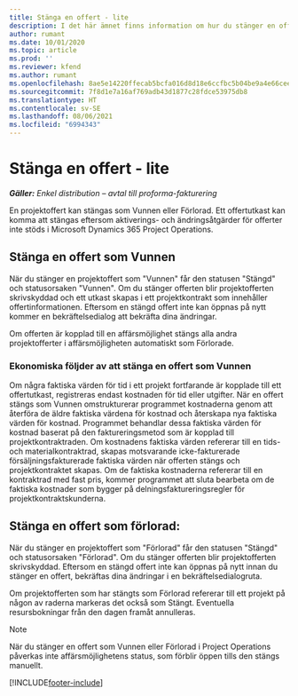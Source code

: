 ```yaml
---
title: Stänga en offert - lite
description: I det här ämnet finns information om hur du stänger en offert i Project Operations.
author: rumant
ms.date: 10/01/2020
ms.topic: article
ms.prod: ''
ms.reviewer: kfend
ms.author: rumant
ms.openlocfilehash: 8ae5e14220ffecab5bcfa016d8d18e6ccfbc5b04be9a4e66cee26f8885125d31
ms.sourcegitcommit: 7f8d1e7a16af769adb43d1877c28fdce53975db8
ms.translationtype: HT
ms.contentlocale: sv-SE
ms.lasthandoff: 08/06/2021
ms.locfileid: "6994343"
---
```

# <a name="close-a-quote---lite"></a>Stänga en offert - lite

_**Gäller:** Enkel distribution – avtal till proforma-fakturering_

En projektoffert kan stängas som Vunnen eller Förlorad. Ett offertutkast kan komma att stängas eftersom aktiverings- och ändringsåtgärder för offerter inte stöds i Microsoft Dynamics 365 Project Operations.

## <a name="close-a-quote-as-won"></a>Stänga en offert som Vunnen

När du stänger en projektoffert som "Vunnen" får den statusen "Stängd" och statusorsaken "Vunnen". Om du stänger offerten blir projektofferten skrivskyddad och ett utkast skapas i ett projektkontrakt som innehåller offertinformationen. Eftersom en stängd offert inte kan öppnas på nytt kommer en bekräftelsedialog att bekräfta dina ändringar.

Om offerten är kopplad till en affärsmöjlighet stängs alla andra projektofferter i affärsmöjligheten automatiskt som Förlorade.

### <a name="financial-impact-of-closing-a-quote-as-won"></a>Ekonomiska följder av att stänga en offert som Vunnen

Om några faktiska värden för tid i ett projekt fortfarande är kopplade till ett offertutkast, registreras endast kostnaden för tid eller utgifter. När en offert stängs som Vunnen omstrukturerar programmet kostnaderna genom att återföra de äldre faktiska värdena för kostnad och återskapa nya faktiska värden för kostnad. Programmet behandlar dessa faktiska värden för kostnad baserat på den faktureringsmetod som är kopplad till projektkontraktraden. Om kostnadens faktiska värden refererar till en tids- och materialkontraktrad, skapas motsvarande icke-fakturerade försäljningsfakturerade faktiska värden när offerten stängs och projektkontraktet skapas. Om de faktiska kostnaderna refererar till en kontraktrad med fast pris, kommer programmet att sluta bearbeta om de faktiska kostnader som bygger på delningsfaktureringsregler för projektkontraktskunderna.

## <a name="closing-a-quote-as-lost"></a>Stänga en offert som förlorad:

När du stänger en projektoffert som "Förlorad" får den statusen "Stängd" och statusorsaken "Förlorad". Om du stänger offerten blir projektofferten skrivskyddad. Eftersom en stängd offert inte kan öppnas på nytt innan du stänger en offert, bekräftas dina ändringar i en bekräftelsedialogruta.

Om projektofferten som har stängts som Förlorad refererar till ett projekt på någon av raderna markeras det också som Stängt. Eventuella resursbokningar från den dagen framåt annulleras.

> [!NOTE]
> När du stänger en offert som Vunnen eller Förlorad i Project Operations påverkas inte affärsmöjlighetens status, som förblir öppen tills den stängs manuellt.


[!INCLUDE[footer-include](../../includes/footer-banner.md)]